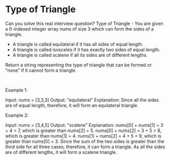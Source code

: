 # Type of Triangle

Can you solve this real interview question? Type of Triangle - You are given a 0-indexed integer array nums of size 3 which can form the sides of a triangle.

 * A triangle is called equilateral if it has all sides of equal length.
 * A triangle is called isosceles if it has exactly two sides of equal length.
 * A triangle is called scalene if all its sides are of different lengths.

Return a string representing the type of triangle that can be formed or "none" if it cannot form a triangle.

 

Example 1:


Input: nums = [3,3,3]
Output: "equilateral"
Explanation: Since all the sides are of equal length, therefore, it will form an equilateral triangle.


Example 2:


Input: nums = [3,4,5]
Output: "scalene"
Explanation: 
nums[0] + nums[1] = 3 + 4 = 7, which is greater than nums[2] = 5.
nums[0] + nums[2] = 3 + 5 = 8, which is greater than nums[1] = 4.
nums[1] + nums[2] = 4 + 5 = 9, which is greater than nums[0] = 3. 
Since the sum of the two sides is greater than the third side for all three cases, therefore, it can form a triangle.
As all the sides are of different lengths, it will form a scalene triangle.